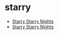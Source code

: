 # starry

 * [Starry Starry Nights](../../index/s/starry-starry-nights-358302.json)
 * [Starry Starry Nights](../../index/s/starry-starry-nights-358302.json)
